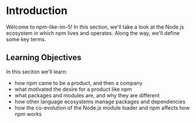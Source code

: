 # Introduction

Welcome to npm-like-im-5! In this section, we'll take a look at the Node.js ecosystem in which npm lives and operates. Along the way, we'll define some key terms.

## Learning Objectives

In this seciton we'll learn:

- how npm came to be a product, and then a company
- what motivated the desire for a product like npm
- what packages and modules are, and why they are different
- how other language ecosystems manage packages and dependencies
- how the co-evolution of the Node.js module loader and npm affects how npm works
